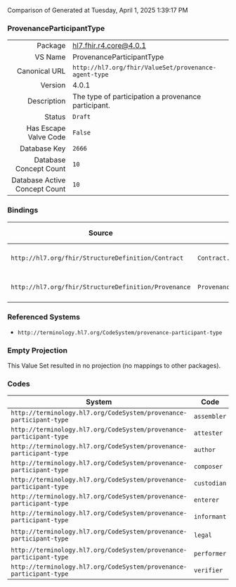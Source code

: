 Comparison of 
Generated at Tuesday, April 1, 2025 1:39:17 PM

### ProvenanceParticipantType

|      |     |
| ---: | --- |
| Package | hl7.fhir.r4.core@4.0.1 |
| VS Name | ProvenanceParticipantType |
| Canonical URL | `http://hl7.org/fhir/ValueSet/provenance-agent-type` |
| Version | 4.0.1 |
| Description | The type of participation a provenance participant. |
| Status | `Draft` |
| Has Escape Valve Code | `False` |
| Database Key | `2666` |
| Database Concept Count | `10` |
| Database Active Concept Count | `10` |
### Bindings

| Source | Element | Binding | Strength | Element Short |
| ------ | ------- | ------- | -------- | ------------- |
| `http://hl7.org/fhir/StructureDefinition/Contract` | `Contract.term.action.performerType` | `http://hl7.org/fhir/ValueSet/provenance-agent-type` | `Example` | Kind of service performer |
| `http://hl7.org/fhir/StructureDefinition/Provenance` | `Provenance.agent.type` | `http://hl7.org/fhir/ValueSet/provenance-agent-type` | `Extensible` | How the agent participated |

### Referenced Systems

* `http://terminology.hl7.org/CodeSystem/provenance-participant-type`
### Empty Projection

This Value Set resulted in no projection (no mappings to other packages).

### Codes

| System | Code | Display |
| ------ | ---- | ------- |
| `http://terminology.hl7.org/CodeSystem/provenance-participant-type` | `assembler` | Assembler |
| `http://terminology.hl7.org/CodeSystem/provenance-participant-type` | `attester` | Attester |
| `http://terminology.hl7.org/CodeSystem/provenance-participant-type` | `author` | Author |
| `http://terminology.hl7.org/CodeSystem/provenance-participant-type` | `composer` | Composer |
| `http://terminology.hl7.org/CodeSystem/provenance-participant-type` | `custodian` | Custodian |
| `http://terminology.hl7.org/CodeSystem/provenance-participant-type` | `enterer` | Enterer |
| `http://terminology.hl7.org/CodeSystem/provenance-participant-type` | `informant` | Informant |
| `http://terminology.hl7.org/CodeSystem/provenance-participant-type` | `legal` | Legal Authenticator |
| `http://terminology.hl7.org/CodeSystem/provenance-participant-type` | `performer` | Performer |
| `http://terminology.hl7.org/CodeSystem/provenance-participant-type` | `verifier` | Verifier |
